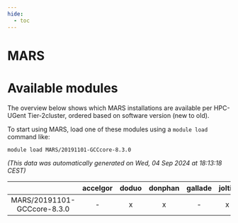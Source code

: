 ```yaml
---
hide:
  - toc
---
```


MARS
====

# Available modules


The overview below shows which MARS installations are available per HPC-UGent Tier-2cluster, ordered based on software version (new to old).

To start using MARS, load one of these modules using a `module load` command like:

```shell
module load MARS/20191101-GCCcore-8.3.0
```

*(This data was automatically generated on Wed, 04 Sep 2024 at 18:13:18 CEST)*  

| |accelgor|doduo|donphan|gallade|joltik|shinx|skitty|
| :---: | :---: | :---: | :---: | :---: | :---: | :---: | :---: |
|MARS/20191101-GCCcore-8.3.0|-|x|x|-|x|-|x|
